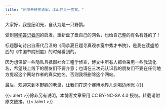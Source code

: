 ```yaml
---
title: "闭院开轩笑语阑，江山并入一壶宽。"
---
```


大家好，我是纪明光，自认为是一只野鹅。

受到[阿学答记者问](https://notes.midofnowhere.link/2024/blogger-questionnaire/)的启发，重新盘了盘自己的网名，也给自己整的有名有姓的了！

标题那句诗出自唐代吕温的《同恭夏日题寻真观李宽中秀才书院》，是我在读盛朗西的《中国书院制度》的时候看到的。

因为想保留一些隐私且抵御社会工程学侦查，博文中所有人都会采用一些我流化名，希望线上线下的朋友们不要介意；也请在三次元认识我的朋友们不要在任何地方提起这个网站作者的真实姓名，否则我将删除这个网站。

最后，欢迎来到本野鹅的老巢，让我们在这个赛博地界儿边喝边闲侃 {{<blobmoji name="blobsunglasses">}}

{{< alert >}}除非另有说明，本博客文章采用 CC BY-NC-SA 4.0 授权。转载请附原文链接。{{< /alert >}}
